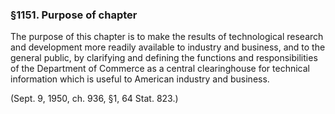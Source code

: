 ### §1151. Purpose of chapter ###

The purpose of this chapter is to make the results of technological research and development more readily available to industry and business, and to the general public, by clarifying and defining the functions and responsibilities of the Department of Commerce as a central clearinghouse for technical information which is useful to American industry and business.

(Sept. 9, 1950, ch. 936, §1, 64 Stat. 823.)